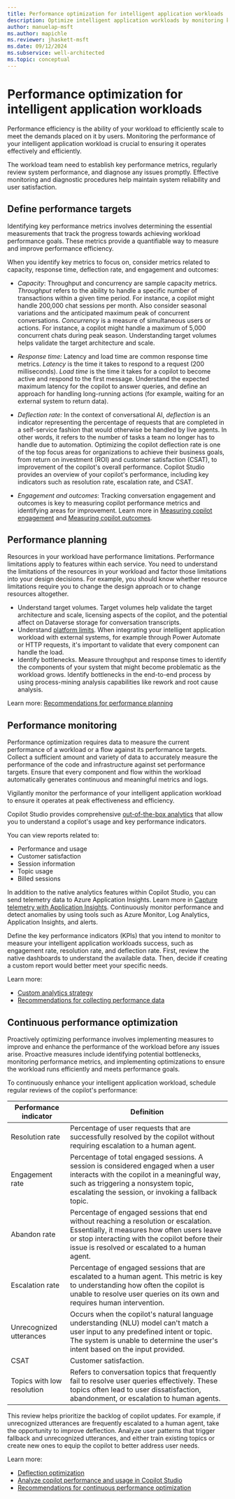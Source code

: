 ```yaml
---
title: Performance optimization for intelligent application workloads
description: Optimize intelligent application workloads by monitoring key performance metrics, diagnosing issues promptly, and continuously enhancing efficiency to meet user demands.
author: manuelap-msft
ms.author: mapichle
ms.reviewer: jhaskett-msft
ms.date: 09/12/2024
ms.subservice: well-architected
ms.topic: conceptual
---
```


# Performance optimization for intelligent application workloads

Performance efficiency is the ability of your workload to efficiently scale to meet the demands placed on it by users. Monitoring the performance of your intelligent application workload is crucial to ensuring it operates effectively and efficiently.

The workload team need to establish key performance metrics, regularly review system performance, and diagnose any issues promptly. Effective monitoring and diagnostic procedures help maintain system reliability and user satisfaction.

## Define performance targets

Identifying key performance metrics involves determining the essential measurements that track the progress towards achieving workload performance goals. These metrics provide a quantifiable way to measure and improve performance efficiency.

When you identify key metrics to focus on, consider metrics related to capacity, response time, deflection rate, and engagement and outcomes:

- _Capacity_: Throughput and concurrency are sample capacity metrics. *Throughput* refers to the ability to handle a specific number of transactions within a given time period. For instance, a copilot might handle 200,000 chat sessions per month. Also consider seasonal variations and the anticipated maximum peak of concurrent conversations. *Concurrency* is a measure of simultaneous users or actions. For instance, a copilot might handle a maximum of 5,000 concurrent chats during peak season. Understanding target volumes helps validate the target architecture and scale. 

- _Response time:_ Latency and load time are common response time metrics. *Latency* is the time it takes to respond to a request (200 milliseconds). *Load time* is the time it takes for a copilot to become active and respond to the first message. Understand the expected maximum latency for the copilot to answer queries, and define an approach for handling long-running actions (for example, waiting for an external system to return data).

- _Deflection rate:_ In the context of conversational AI, *deflection* is an indicator representing the percentage of requests that are completed in a self-service fashion that would otherwise be handled by live agents. In other words, it refers to the number of tasks a team no longer has to handle due to automation. Optimizing the copilot deflection rate is one of the top focus areas for organizations to achieve their business goals, from return on investment (ROI) and customer satisfaction (CSAT), to improvement of the copilot's overall performance. Copilot Studio provides an overview of your copilot's performance, including key indicators such as resolution rate, escalation rate, and CSAT.

- _Engagement and outcomes_: Tracking conversation engagement and outcomes is key to measuring copilot performance metrics and identifying areas for improvement. Learn more in [Measuring copilot engagement](/microsoft-copilot-studio/guidance/measuring-engagement) and [Measuring copilot outcomes](/microsoft-copilot-studio/guidance/measuring-outcomes).

## Performance planning

Resources in your workload have performance limitations. Performance limitations apply to features within each service. You need to understand the limitations of the resources in your workload and factor those limitations into your design decisions. For example, you should know whether resource limitations require you to change the design approach or to change resources altogether.

- Understand target volumes. Target volumes help validate the target architecture and scale, licensing aspects of the copilot, and the potential affect on Dataverse storage for conversation transcripts.
- Understand [platform limits](/microsoft-copilot-studio/requirements-quotas). When integrating your intelligent application workload with external systems, for example through Power Automate or HTTP requests, it's important to validate that every component can handle the load.
- Identify bottlenecks. Measure throughput and response times to identify the components of your system that might become problematic as the workload grows. Identify bottlenecks in the end-to-end process by using process-mining analysis capabilities like rework and root cause analysis.

Learn more: [Recommendations for performance planning](../performance-efficiency/performance-planning.md)

## Performance monitoring

Performance optimization requires data to measure the current performance of a workload or a flow against its performance targets. Collect a sufficient amount and variety of data to accurately measure the performance of the code and infrastructure against set performance targets. Ensure that every component and flow within the workload automatically generates continuous and meaningful metrics and logs.

Vigilantly monitor the performance of your intelligent application workload to ensure it operates at peak effectiveness and efficiency.

Copilot Studio provides comprehensive [out-of-the-box analytics](/microsoft-copilot-studio/analytics-overview) that allow you to understand a copilot's usage and key performance indicators.

You can view reports related to:

- Performance and usage
- Customer satisfaction
- Session information
- Topic usage
- Billed sessions

In addition to the native analytics features within Copilot Studio, you can send telemetry data to Azure Application Insights. Learn more in [Capture telemetry with Application Insights](/microsoft-copilot-studio/advanced-bot-framework-composer-capture-telemetry?tabs=webApp). Continuously monitor performance and detect anomalies by using tools such as Azure Monitor, Log Analytics, Application Insights, and alerts.

Define the key performance indicators (KPIs) that you intend to monitor to measure your intelligent application workloads success, such as engagement rate, resolution rate, and deflection rate. First, review the native dashboards to understand the available data. Then, decide if creating a custom report would better meet your specific needs.

Learn more:

- [Custom analytics strategy](/microsoft-copilot-studio/guidance/custom-analytics-strategy) 
- [Recommendations for collecting performance data](../performance-efficiency/collect-performance-data.md)

## Continuous performance optimization

Proactively optimizing performance involves implementing measures to improve and enhance the performance of the workload before any issues arise. Proactive measures include identifying potential bottlenecks, monitoring performance metrics, and implementing optimizations to ensure the workload runs efficiently and meets performance goals.

<!-- proposing to cut this para, mentioned above in bullet list for "Deflection rate" 

Optimizing the copilot deflection rate is often one of the top focus areas to improve the copilot's overall performance. There are major indicators in Copilot Studio that help improve copilot performance, such as resolution rate, escalation rate, and customer satisfaction (CSAT).

<!-- end -->

To continuously enhance your intelligent application workload, schedule regular reviews of the copilot's performance:

| Performance indicator | Definition |
| --- | --- |
| Resolution rate | Percentage of user requests that are successfully resolved by the copilot without requiring escalation to a human agent. |
| Engagement rate | Percentage of total engaged sessions. A session is considered engaged when a user interacts with the copilot in a meaningful way, such as triggering a nonsystem topic, escalating the session, or invoking a fallback topic. | 
| Abandon rate | Percentage of engaged sessions that end without reaching a resolution or escalation. Essentially, it measures how often users leave or stop interacting with the copilot before their issue is resolved or escalated to a human agent. | 
| Escalation rate | Percentage of engaged sessions that are escalated to a human agent. This metric is key to understanding how often the copilot is unable to resolve user queries on its own and requires human intervention. |
| Unrecognized utterances | Occurs when the copilot's natural language understanding (NLU) model can't match a user input to any predefined intent or topic. The system is unable to determine the user's intent based on the input provided. | 
| CSAT | Customer satisfaction. |
| Topics with low resolution | Refers to conversation topics that frequently fail to resolve user queries effectively. These topics often lead to user dissatisfaction, abandonment, or escalation to human agents. |

This review helps prioritize the backlog of copilot updates. For example, if unrecognized utterances are frequently escalated to a human agent, take the opportunity to improve deflection. Analyze user patterns that trigger fallback and unrecognized utterances, and either train existing topics or create new ones to equip the copilot to better address user needs.

Learn more:

- [Deflection optimization](/microsoft-copilot-studio/guidance/deflection-overview) 
- [Analyze copilot performance and usage in Copilot Studio](/microsoft-copilot-studio/analytics-summary)
- [Recommendations for continuous performance optimization](../performance-efficiency/continuous-performance-optimize.md)
